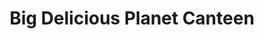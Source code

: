 ---
title: "Big Delicious Planet Canteen"
url: /chicago/big-delicious-planet-canteen/
shop: Bäckerei
---